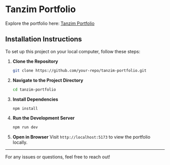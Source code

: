 # Tanzim Portfolio

Explore the portfolio here: [Tanzim Portfolio](https://tanzim-portfolio.surge.sh/)

## **Installation Instructions**

To set up this project on your local computer, follow these steps:

1. **Clone the Repository**
   ```bash
   git clone https://github.com/your-repo/tanzim-portfolio.git
   ```

2. **Navigate to the Project Directory**
   ```bash
   cd tanzim-portfolio
   ```

3. **Install Dependencies**
   ```bash
   npm install
   ```

4. **Run the Development Server**
   ```bash
   npm run dev
   ```

5. **Open in Browser**
   Visit `http://localhost:5173` to view the portfolio locally.

---
For any issues or questions, feel free to reach out!

